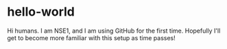 # hello-world
Hi humans. I am NSE1, and I am using GitHub for the first time. Hopefully I'll get to become more familiar with this setup as time passes!
